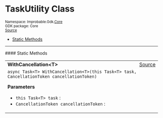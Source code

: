 
# TaskUtility Class
<sup>
Namespace: Improbable.Gdk.<a href="{{urlRoot}}/api/core-index">Core</a><br/>
GDK package: Core<br/>
<a href="https://www.github.com/spatialos/gdk-for-unity/blob/0.2.4/workers/unity/Packages/com.improbable.gdk.core/Utility/TaskUtility.cs/#L7">Source</a>
<style>
a code {
                    padding: 0em 0.25em!important;
}
code {
                    background-color: #ffffff!important;
}
</style>
</sup>
<nav id="pageToc" class="page-toc"><ul><li><a href="#static-methods">Static Methods</a>
</ul></nav>











</p>
<hr style="width:100%; border-top-color:#d8d8d8" />
#### Static Methods


</p>




<table width="100%">
    <tr>
        <td style="border-right:none"><b>WithCancellation&lt;T&gt;</b></td>
        <td style="border-left:none; text-align:right"><a href="https://www.github.com/spatialos/gdk-for-unity/blob/0.2.4/workers/unity/Packages/com.improbable.gdk.core/Utility/TaskUtility.cs/#L9">Source</a></td>
    </tr>
    <tr>
        <td colspan="2">
<code>async Task&lt;T&gt; WithCancellation&lt;T&gt;(this Task&lt;T&gt; task, CancellationToken cancellationToken)</code></p>



</p>

<b>Parameters</b>

<ul>
<li><code>this Task&lt;T&gt; task</code> : </li>
<li><code>CancellationToken cancellationToken</code> : </li>
</ul>





</td>
    </tr>
</table>







